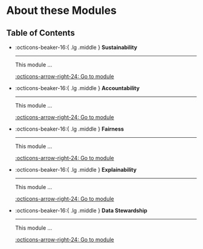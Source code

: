 # About these Modules

<!-- This page should introduce and explain the SAFE-D module and provide a summary of each. -->

## Table of Contents

<div class="grid cards" markdown>

-   :octicons-beaker-16:{ .lg .middle } __Sustainability__

    ---

    This module ...

    [:octicons-arrow-right-24: Go to module](rri-201-index.md)

-   :octicons-beaker-16:{ .lg .middle } __Accountability__

    ---

    This module ...

    [:octicons-arrow-right-24: Go to module](rri-202-index.md)

-   :octicons-beaker-16:{ .lg .middle } __Fairness__

    ---

    This module ...

    [:octicons-arrow-right-24: Go to module](rri-203-index.md)

-   :octicons-beaker-16:{ .lg .middle } __Explainability__

    ---

    This module ...

    [:octicons-arrow-right-24: Go to module](rri-204-index.md)

-   :octicons-beaker-16:{ .lg .middle } __Data Stewardship__

    ---

    This module ...

    [:octicons-arrow-right-24: Go to module](rri-205-index.md)

</div>
